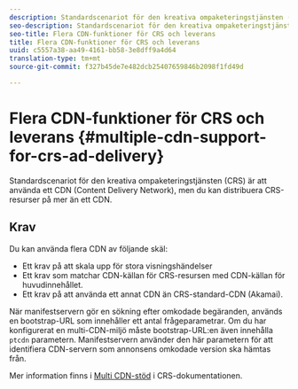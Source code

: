```yaml
---
description: Standardscenariot för den kreativa ompaketeringstjänsten (CRS) är att använda ett CDN (Content Delivery Network), men du kan distribuera CRS-resurser på mer än ett CDN.
seo-description: Standardscenariot för den kreativa ompaketeringstjänsten (CRS) är att använda ett CDN (Content Delivery Network), men du kan distribuera CRS-resurser på mer än ett CDN.
seo-title: Flera CDN-funktioner för CRS och leverans
title: Flera CDN-funktioner för CRS och leverans
uuid: c5557a38-aa49-4161-bb58-3e8dff9a4d64
translation-type: tm+mt
source-git-commit: f327b45de7e482dcb25407659846b2098f1fd49d

---
```



# Flera CDN-funktioner för CRS och leverans {#multiple-cdn-support-for-crs-ad-delivery}

Standardscenariot för den kreativa ompaketeringstjänsten (CRS) är att använda ett CDN (Content Delivery Network), men du kan distribuera CRS-resurser på mer än ett CDN.

## Krav

Du kan använda flera CDN av följande skäl:

* Ett krav på att skala upp för stora visningshändelser
* Ett krav som matchar CDN-källan för CRS-resursen med CDN-källan för huvudinnehållet.
* Ett krav på att använda ett annat CDN än CRS-standard-CDN (Akamai).

När manifestservern gör en sökning efter omkodade begäranden, används en bootstrap-URL som innehåller ett antal frågeparametrar. Om du har konfigurerat en multi-CDN-miljö måste bootstrap-URL:en även innehålla `ptcdn` parametern. Manifestservern använder den här parametern för att identifiera CDN-servern som annonsens omkodade version ska hämtas från.

Mer information finns i [Multi CDN-stöd](../../creative-repackaging-service/multi-cdn-supportt.md) i CRS-dokumentationen.
